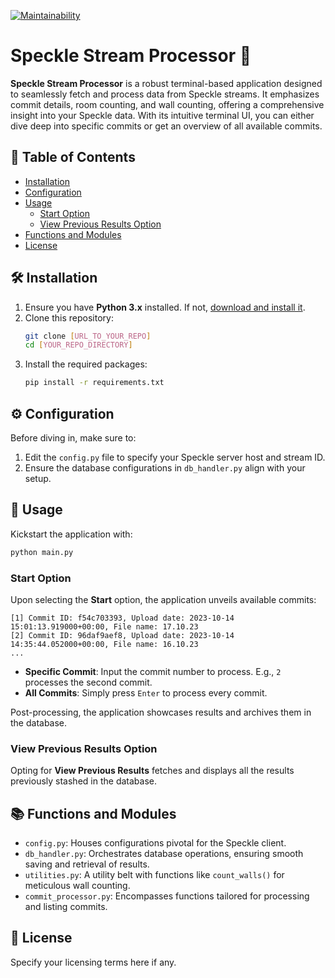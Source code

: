 [![Maintainability](https://api.codeclimate.com/v1/badges/58743ca4ae6635619d7a/maintainability)](https://codeclimate.com/github/eleron96/Speckle-and-AI/maintainability)

# Speckle Stream Processor 🚀

**Speckle Stream Processor** is a robust terminal-based application designed to seamlessly fetch and process data from Speckle streams. It emphasizes commit details, room counting, and wall counting, offering a comprehensive insight into your Speckle data. With its intuitive terminal UI, you can either dive deep into specific commits or get an overview of all available commits.

## 📌 Table of Contents

- [Installation](#installation)
- [Configuration](#configuration)
- [Usage](#usage)
  - [Start Option](#start-option)
  - [View Previous Results Option](#view-previous-results-option)
- [Functions and Modules](#functions-and-modules)
- [License](#license)

## 🛠 Installation

1. Ensure you have **Python 3.x** installed. If not, [download and install it](https://www.python.org/downloads/).
2. Clone this repository:
   ```bash
   git clone [URL_TO_YOUR_REPO]
   cd [YOUR_REPO_DIRECTORY]
   ```
3. Install the required packages:
   ```bash
   pip install -r requirements.txt
   ```

## ⚙ Configuration

Before diving in, make sure to:

1. Edit the `config.py` file to specify your Speckle server host and stream ID.
2. Ensure the database configurations in `db_handler.py` align with your setup.

## 🚀 Usage

Kickstart the application with:
```bash
python main.py
```

### Start Option

Upon selecting the **Start** option, the application unveils available commits:

```
[1] Commit ID: f54c703393, Upload date: 2023-10-14 15:01:13.919000+00:00, File name: 17.10.23
[2] Commit ID: 96daf9aef8, Upload date: 2023-10-14 14:35:44.052000+00:00, File name: 16.10.23
...
```

- **Specific Commit**: Input the commit number to process. E.g., `2` processes the second commit.
- **All Commits**: Simply press `Enter` to process every commit.

Post-processing, the application showcases results and archives them in the database.

### View Previous Results Option

Opting for **View Previous Results** fetches and displays all the results previously stashed in the database.

## 📚 Functions and Modules

- `config.py`: Houses configurations pivotal for the Speckle client.
- `db_handler.py`: Orchestrates database operations, ensuring smooth saving and retrieval of results.
- `utilities.py`: A utility belt with functions like `count_walls()` for meticulous wall counting.
- `commit_processor.py`: Encompasses functions tailored for processing and listing commits.

## 📜 License

Specify your licensing terms here if any.

